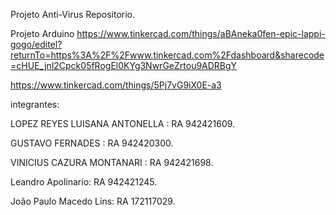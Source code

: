 Projeto Anti-Virus
Repositorio. 

Projeto Arduino 
https://www.tinkercad.com/things/aBAneka0fen-epic-lappi-gogo/editel?returnTo=https%3A%2F%2Fwww.tinkercad.com%2Fdashboard&sharecode=cHUE_jnl2Cpck05fRogEl0KYg3NwrGeZrtou9ADRBgY 

https://www.tinkercad.com/things/5Pj7vG9iX0E-a3

integrantes:

LOPEZ REYES LUISANA ANTONELLA : RA 942421609.

GUSTAVO FERNADES : RA 942420300.

VINICIUS CAZURA MONTANARI : RA 942421698.

Leandro Apolinario: RA 942421245.

João Paulo Macedo Lins: RA 172117029.
